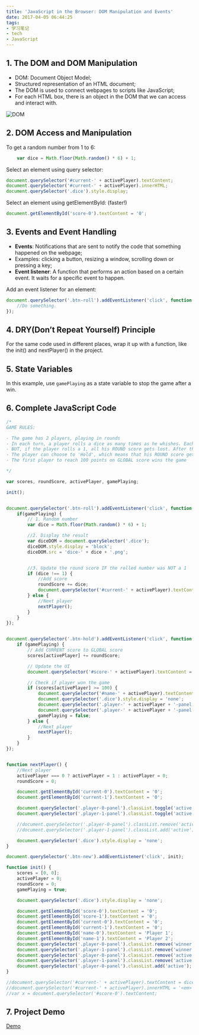 ```yaml
---
title: 'JavaScript in the Browser: DOM Manipulation and Events'
date: 2017-04-05 06:44:25
tags:
- 学习笔记
- tech
- JavaScript
---
```


## 1. The DOM and DOM Manipulation
- DOM: Document Object Model;
- Structured representation of an HTML document;
- The DOM is used to connect webpages to scripts like JavaScript;
- For each HTML box, there is an object in the DOM that we can access and interact with.

![DOM](https://lh3.googleusercontent.com/opF1GsIL8wI2VAPukMjRs_qVBbUa2SFB7IcszMYq4Y4Rhm31n4gtbs1dJZAwrziMJS4-wQn4OxbYBzN3_jLw8J7Fi4XG43rFJSnO6s1ODZG9r1vRMGqLybAWUzggx4lbGhzPJy_NZ6iwhv29W8Ko0mk-im0KsEg0ChQOH9Haxup8w-jkv2mRGqUQy01uUcWsEWU1SjMge3SqI3giiUh-0j9l2OVf8BDW6rKY6yvWyqeTdOYHnVma0D9MCuFcmJCInlpOAtaTXiiRkRJNuZAoVeOvSN0GsblKPvxS_lsoiJiA4WEnq-Y73Ud2OtGlC-_m0iE67Atr1i5Skm1x0kIVy-jpGxPFj0RKiVGlha2saK9izFfFK5-a0KSg_W0DxfjESVcSboe4xZO5JMeHdb6RnZIugIFRi2Q_UHxQtuqw5s3R7LXXRdQktEidCrIz3QnFGMm4D07Lx6fO6jKflunl30_do5_0aaOaitVKy_AV5EEc-luK8X5EAPyB8PzuWQaT_6rfdK7TbuRuob3JmrFzvBmxglZjxb6tY-LACSogxScpISC5MoYyUEP9HIzOkt-LprxJ0R19VN01FEyTrkpEU7TbX0D0qQwEDDGxb8tSnTBpdzUwzDfHUNMJijQjxlnfQ1HL8knMIyhz0ZPQoAmcrpARr1W9N9N5UkVMpv_kMQ=w1192-h1019-no)

## 2. DOM Access and Manipulation
To get a random number from 1 to 6:
```javaScript
	var dice = Math.floor(Math.random() * 6) + 1;
```

Select an element using query selector:
```javaScript
document.querySelector('#current-' + activePlayer).textContent;
document.querySelector('#current-' + activePlayer).innerHTML;
document.querySelector('.dice').style.display;
```

Select an element using getElementById: (faster!)
```javaScript
document.getElementById('score-0').textContent = '0';
```

## 3. Events and Event Handling
- **Events**: Notifications that are sent to notify the code that something happened on the webpage;
- Examples: clicking a button, resizing a window, scrolling down or pressing a key;
- **Event listener**: A function that performs an action based on a certain event. It waits for a specific event to happen.

Add an event listener for an element:
```javaScript
document.querySelector('.btn-roll').addEventListener('click', function() { //An anonymous function, which does not have a name, and can not be used elsewhere.
	//Do something.
});

```

## 4. DRY(Don’t Repeat Yourself) Principle
For the same code used in different places, wrap it up with a function, like the init() and nextPlayer() in the project.

## 5. State Variables
In this example, use `gamePlaying` as a state variable to stop the game after a win.

## 6. Complete JavaScript Code
```javaScript
/*
GAME RULES:

- The game has 2 players, playing in rounds
- In each turn, a player rolls a dice as many times as he whishes. Each result get added to his ROUND score
- BUT, if the player rolls a 1, all his ROUND score gets lost. After that, it's the next player's turn
- The player can choose to 'Hold', which means that his ROUND score gets added to his GLBAL score. After that, it's the next player's turn
- The first player to reach 100 points on GLOBAL score wins the game

*/

var scores, roundScore, activePlayer, gamePlaying;

init();


document.querySelector('.btn-roll').addEventListener('click', function() {
    if(gamePlaying) {
        // 1. Random number
        var dice = Math.floor(Math.random() * 6) + 1;

        //2. Display the result
        var diceDOM = document.querySelector('.dice');
        diceDOM.style.display = 'block';
        diceDOM.src = 'dice-' + dice + '.png';


        //3. Update the round score IF the rolled number was NOT a 1
        if (dice !== 1) {
            //Add score
            roundScore += dice;
            document.querySelector('#current-' + activePlayer).textContent = roundScore;
        } else {
            //Next player
            nextPlayer();
        }
    }    
});


document.querySelector('.btn-hold').addEventListener('click', function() {
    if (gamePlaying) {
        // Add CURRENT score to GLOBAL score
        scores[activePlayer] += roundScore;

        // Update the UI
        document.querySelector('#score-' + activePlayer).textContent = scores[activePlayer];

        // Check if player won the game
        if (scores[activePlayer] >= 100) {
            document.querySelector('#name-' + activePlayer).textContent = 'Winner!';
            document.querySelector('.dice').style.display = 'none';
            document.querySelector('.player-' + activePlayer + '-panel').classList.add('winner');
            document.querySelector('.player-' + activePlayer + '-panel').classList.remove('active');
            gamePlaying = false;
        } else {
            //Next player
            nextPlayer();
        }
    }
});


function nextPlayer() {
    //Next player
    activePlayer === 0 ? activePlayer = 1 : activePlayer = 0;
    roundScore = 0;

    document.getElementById('current-0').textContent = '0';
    document.getElementById('current-1').textContent = '0';

    document.querySelector('.player-0-panel').classList.toggle('active');
    document.querySelector('.player-1-panel').classList.toggle('active');

    //document.querySelector('.player-0-panel').classList.remove('active');
    //document.querySelector('.player-1-panel').classList.add('active');

    document.querySelector('.dice').style.display = 'none';
}

document.querySelector('.btn-new').addEventListener('click', init);

function init() {
    scores = [0, 0];
    activePlayer = 0;
    roundScore = 0;
    gamePlaying = true;

    document.querySelector('.dice').style.display = 'none';

    document.getElementById('score-0').textContent = '0';
    document.getElementById('score-1').textContent = '0';
    document.getElementById('current-0').textContent = '0';
    document.getElementById('current-1').textContent = '0';
    document.getElementById('name-0').textContent = 'Player 1';
    document.getElementById('name-1').textContent = 'Player 2';
    document.querySelector('.player-0-panel').classList.remove('winner');
    document.querySelector('.player-1-panel').classList.remove('winner');
    document.querySelector('.player-0-panel').classList.remove('active');
    document.querySelector('.player-1-panel').classList.remove('active');
    document.querySelector('.player-0-panel').classList.add('active');
}

//document.querySelector('#current-' + activePlayer).textContent = dice;
//document.querySelector('#current-' + activePlayer).innerHTML = '<em>' + dice + '</em>';
//var x = document.querySelector('#score-0').textContent;

```

## 7. Project Demo
[Demo](http://dannyzhang.run/projects/pigGame)
